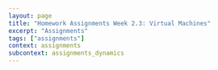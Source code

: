 ```yaml
---
layout: page
title: "Homework Assignments Week 2.3: Virtual Machines"
excerpt: "Assignments"
tags: ["assignments"]
context: assignments
subcontext: assignments_dynamics
---
```

